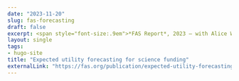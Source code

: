 ```yaml
---
date: "2023-11-20"
slug: fas-forecasting
draft: false
excerpt: <span style="font-size:.9em">*FAS Report*, 2023 — with Alice Wu</span>
layout: single
tags:
- hugo-site
title: "Expected utility forecasting for science funding"
externalLink: "https://fas.org/publication/expected-utility-forecasting-for-science-funding/"
---
```

